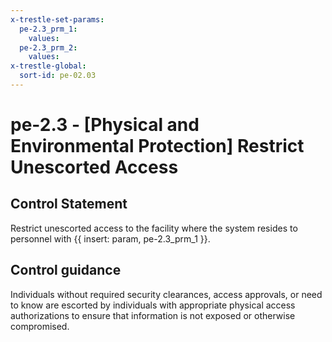 ```yaml
---
x-trestle-set-params:
  pe-2.3_prm_1:
    values:
  pe-2.3_prm_2:
    values:
x-trestle-global:
  sort-id: pe-02.03
---
```


# pe-2.3 - \[Physical and Environmental Protection\] Restrict Unescorted Access

## Control Statement

Restrict unescorted access to the facility where the system resides to personnel with {{ insert: param, pe-2.3_prm_1 }}.

## Control guidance

Individuals without required security clearances, access approvals, or need to know are escorted by individuals with appropriate physical access authorizations to ensure that information is not exposed or otherwise compromised.
